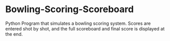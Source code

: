 # Bowling-Scoring-Scoreboard
Python Program that simulates a bowling scoring system.
Scores are entered shot by shot, and the full scoreboard and final score is displayed at the end.
